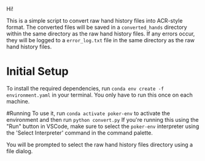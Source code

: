 Hi!

This is a simple script to convert raw hand history files into ACR-style format. The converted files will be saved in a `converted_hands` directory within the same directory as the raw hand history files. If any errors occur, they will be logged to a `error_log.txt` file in the same directory as the raw hand history files. 


# Initial Setup
To install the required dependencies, run `conda env create -f environment.yaml` in your terminal. You only have to run this once on each machine. 

#Running
To use it, run `conda activate poker-env` to activate the environment and then run `python convert.py` If you're running this using the "Run" button in VSCode, make sure to select the `poker-env` interpreter using the 'Select Interpreter' command in the command palette.

You will be prompted to select the raw hand history files directory using a file dialog.





